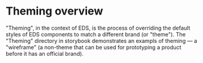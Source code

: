 # Theming overview

"Theming", in the context of EDS, is the process of overriding the default styles of EDS components to match a different brand (or "theme"). The "Theming" directory in storybook demonstrates an exampls of theming — a "wireframe" (a non-theme that can be used for prototyping a product before it has an official brand).
